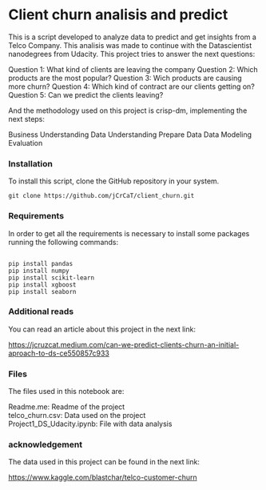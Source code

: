 # Client churn analisis and predict
This is a script developed to analyze data to predict and get insights from a Telco Company. This analisis was made to continue with the Datascientist nanodegrees from Udacity.
This project tries to answer the next questions:

Question 1:  What kind of clients are leaving the company
Question 2:  Which products are the most popular?
Question 3:  Wich products are causing more churn?
Question 4:  Which kind of contract are our clients getting on?
Question 5:  Can we predict the clients leaving?

And the methodology used on this project is crisp-dm, implementing the next steps:

Business Understanding
Data Understanding
Prepare Data
Data Modeling
Evaluation

### Installation
To install this script, clone the GitHub repository in your system.
```
git clone https://github.com/jCrCaT/client_churn.git

```

### Requirements
In order to get all the requirements is necessary to install some packages running the following commands:
```

pip install pandas
pip install numpy
pip install scikit-learn
pip install xgboost
pip install seaborn

```

### Additional reads
You can read an article about this project in the next link:

https://jcruzcat.medium.com/can-we-predict-clients-churn-an-initial-aproach-to-ds-ce550857c933


### Files
The files used in this notebook are:

Readme.me: Readme of the project </br>
telco_churn.csv: Data used on the project </br>
Project1_DS_Udacity.ipynb: File with data analysis </br>

### acknowledgement
The data used in this project can be found in the next link:

https://www.kaggle.com/blastchar/telco-customer-churn
